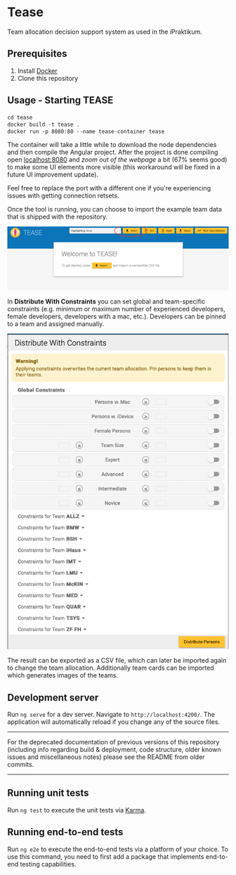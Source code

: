 # Tease

Team allocation decision support system as used in the iPraktikum.

## Prerequisites

1. Install [Docker](https://docs.docker.com/get-docker/)
2. Clone this repository

## Usage - Starting TEASE

```
cd tease
docker build -t tease .
docker run -p 8080:80 --name tease-container tease
```

The container will take a little while to download the node dependencies and then compile the Angular project. After the project is done compiling open
[localhost:8080](https://localhost:8080) and _zoom out of the webpage_ a bit (67% seems good) to make some UI elements more visible (this workaround will be fixed in a future UI improvement update).

Feel free to replace the port with a different one if you're experiencing issues with getting connection retsets.

Once the tool is running, you can choose to import the example team data that is shipped with the repository.

![import](src/assets/images/import.png)

In **Distribute With Constraints** you can set global and team-specific constraints (e.g. minimum or maximum number of experienced developers, female developers, developers with a mac, etc.). Developers can be pinned to a team and assigned manually.

![constraints](src/assets/images/constraints.png)

The result can be exported as a CSV file, which can later be imported again to change the team allocation. Additionally team cards can be imported which generates images of the teams.

## Development server

Run `ng serve` for a dev server. Navigate to `http://localhost:4200/`. The application will automatically reload if you change any of the source files.

---

For the deprecated documentation of previous versions of this repository (including info regarding build & deployment, code structure, older known issues and miscellaneous notes) please see the README from older commits.

---

## Running unit tests

Run `ng test` to execute the unit tests via [Karma](https://karma-runner.github.io).

## Running end-to-end tests

Run `ng e2e` to execute the end-to-end tests via a platform of your choice. To use this command, you need to first add a package that implements end-to-end testing capabilities.